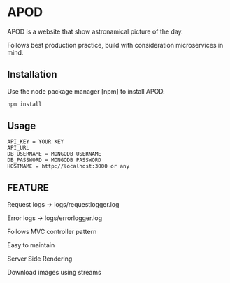 # APOD

APOD is a website that show astronamical picture of the day.

Follows best production practice, build with consideration microservices in mind.

## Installation

Use the node package manager [npm] to install APOD.

```bash
npm install
```

## Usage

```SET Environments Variables
API_KEY = YOUR KEY
API_URL 
DB_USERNAME = MONGODB USERNAME
DB_PASSWORD = MONGODB PASSWORD
HOSTNAME = http://localhost:3000 or any
```
## FEATURE
Request logs -> logs/requestlogger.log

Error logs   -> logs/errorlogger.log

Follows MVC controller pattern

Easy to maintain

Server Side Rendering

Download images using streams
